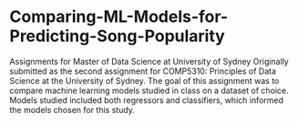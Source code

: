 # Comparing-ML-Models-for-Predicting-Song-Popularity
Assignments for Master of Data Science at University of Sydney
Originally submitted as the second assignment for COMP5310: Principles of Data Science at the University of Sydney. The goal of this assignment was to compare machine 
learning models studied in class on a dataset of choice. Models studied included both regressors and classifiers, which informed the models chosen for this study.
